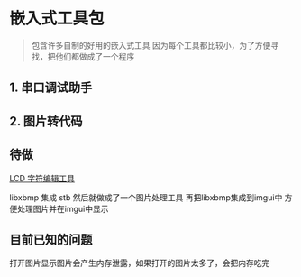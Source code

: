 # 嵌入式工具包
> 包含许多自制的好用的嵌入式工具
> 因为每个工具都比较小，为了方便寻找，把他们都做成了一个程序

## 1. 串口调试助手

## 2. 图片转代码



## 待做

[LCD 字符编辑工具](https://maxpromer.github.io/LCD-Character-Creator/)

libxbmp 集成 stb
然后就做成了一个图片处理工具
再把libxbmp集成到imgui中
方便处理图片并在imgui中显示

## 目前已知的问题

打开图片显示图片会产生内存泄露，如果打开的图片太多了，会把内存吃完